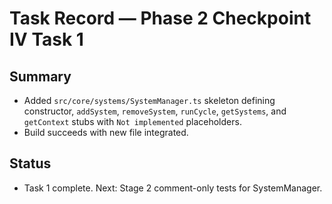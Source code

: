 # Task Record — Phase 2 Checkpoint IV Task 1

## Summary
- Added `src/core/systems/SystemManager.ts` skeleton defining constructor, `addSystem`, `removeSystem`, `runCycle`, `getSystems`, and `getContext` stubs with `Not implemented` placeholders.
- Build succeeds with new file integrated.

## Status
- Task 1 complete. Next: Stage 2 comment-only tests for SystemManager.
